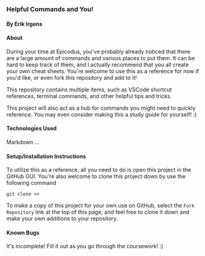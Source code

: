 ### Helpful Commands and You! 

#### By Erik Irgens

#### About
During your time at Epicodus, you've probably already noticed that there are a large amount of commands and various places to put them. It can be hard to keep track of them, and I actually recommend that you all create your own cheat sheets. You're welcome to use this as a reference for now if you'd like, or even fork this repository and add to it! 

This repository contains multiple items, such as VSCode shortcut references, terminal commands, and other helpful tips and tricks. 

This project will also act as a hub for commands you might need to quickly reference. You may even consider making this a study guide for yourself! :) 

#### Technologies Used
Markdown
...

#### Setup/Installation Instructions 
To utilize this as a reference, all you need to do is open this project in the GitHub GUI. You're also welcome to clone this project down by use the following command

`git clone <>`

To make a copy of this project for your own use on GitHub, select the `Fork Repository` link at the top of this page, and feel free to clone it down and make your own additions to your repository. 

#### Known Bugs
It's incomplete! Fill it out as you go through the coursework! :)

